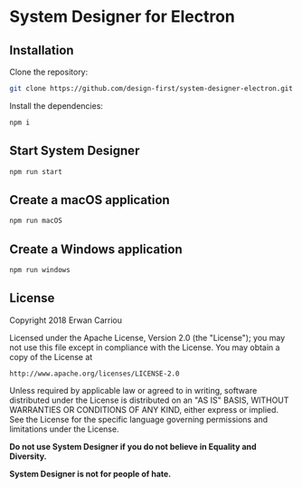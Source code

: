 # System Designer for Electron

## Installation

Clone the repository:

```sh
git clone https://github.com/design-first/system-designer-electron.git
```

Install the dependencies:

```sh
npm i
```

## Start System Designer

```sh
npm run start
```

## Create a macOS application

```sh
npm run macOS
```

## Create a Windows application

```sh
npm run windows
```

## License

Copyright 2018 Erwan Carriou

Licensed under the Apache License, Version 2.0 (the "License");
you may not use this file except in compliance with the License.
You may obtain a copy of the License at

    http://www.apache.org/licenses/LICENSE-2.0

Unless required by applicable law or agreed to in writing, software
distributed under the License is distributed on an "AS IS" BASIS,
WITHOUT WARRANTIES OR CONDITIONS OF ANY KIND, either express or implied.
See the License for the specific language governing permissions and
limitations under the License. 

**Do not use System Designer if you do not believe in Equality and Diversity.**

**System Designer is not for people of hate.**